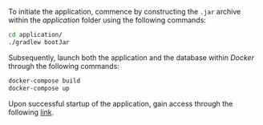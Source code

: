 To initiate the application, commence by constructing the `.jar` archive within the *application* folder using the following commands:

```bash
cd application/
./gradlew bootJar
```

Subsequently, launch both the application and the database within *Docker* through the following commands:

```bash
docker-compose build
docker-compose up
```

Upon successful startup of the application, gain access through the following [link](http://localhost:8080/).